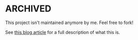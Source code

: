 # ARCHIVED

This project isn't maintained anymore by me. Feel free to fork!

See [this blog article](https://patzke.org/the-burp-sessionauth-extension.html) for a full description of what this is.
